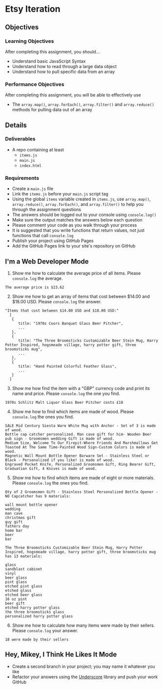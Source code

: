 # Etsy Iteration

## Objectives

### Learning Objectives

After completing this assignment, you should...

* Understand basic JavaScript Syntax
* Understand how to read through a large data object
* Understand how to pull specific data from an array

### Performance Objectives

After completing this assignment, you will be able to effectively use

* The `array.map()`, `array.forEach()`, `array.filter()` and `array.reduce()` methods for pulling data out of an array

## Details

### Deliverables

* A repo containing at least
  * `items.js`
  * `main.js`
  * `index.html`

### Requirements

* Create a `main.js` file
* Link the `items.js` before your `main.js` script tag
* Using the global `items` variable created in `items.js`, use `array.map()`, `array.reduce()`, `array.forEach()`, and `array.filter()` to help you through the assignment questions
* The answers should be logged out to your console using `console.log()`
* Make sure the output matches the answers below each question
* Please comment your code as you walk through your process
* It is suggested that you write functions that return values, not just functions that call `console.log`
* Publish your project using GitHub Pages
* Add the GitHub Pages link to your site's repository on GitHub

## I'm a Web Developer Mode

1. Show me how to calculate the average price of all items. Please `console.log` the average.
```
The average price is $23.62
```
2. Show me how to get an array of items that cost between $14.00 and $18.00 USD. Please `console.log` the answer.
```
"Items that cost between $14.00 USD and $18.00 USD:"
  [
   {
      title: "1970s Coors Banquet Glass Beer Pitcher",
      ...
   },
   {
      title: "The Three Broomsticks Customizable Beer Stein Mug, Harry Potter Inspired, hogsmeade village, harry potter gift, three broomsticks mug",
      ...
   },
   {
      title: "Hand Painted Colorful Feather Glass",
      ...
   }
  ]
```
3. Show me how find the item with a "GBP" currency code and print its name and price. Please `console.log` the one you find.
```
1970s Schlitz Malt Liquor Glass Beer Pitcher costs £18
```
4. Show me how to find which items are made of wood. Please `console.log` the ones you find.
```
SALE Mid Century Siesta Ware White Mug with Anchor - Set of 3 is made of wood.
Bottle cap catcher personalized. Man cave gift for him- Wooden Beer pub sign - Groomsmen wedding Gift is made of wood.
Medium Size, Welcome To Our Firepit-Where Friends And Marshmallows Get Toasted At The Same Time-Painted Wood Sign-Custom Colors is made of wood.
Magnetic Wall Mount Bottle Opener Barware Set - Stainless Steel or Black - Personalized if you like! is made of wood.
Engraved Pocket Knife, Personalized Groomsmen Gift, Ring Bearer Gift, Graduation Gift, 4 Knives is made of wood.
```
5. Show me how to find which items are made of eight or more materials. Please `console.log` the ones you find.
```
Qty of 2 Groomsmen Gift - Stainless Steel Personalized Bottle Opener - NO Capcatcher has 9 materials:

wall mount bottle opener
wedding
man cave
christmas gift
guy gift
fathers day
home bar
beer
bar

The Three Broomsticks Customizable Beer Stein Mug, Harry Potter  Inspired, hogsmeade village, harry potter gift, three broomsticks mug  has 13 materials:

glass
sandblast cabinet
vinyl
beer glass
pint glass
etched pint glass
etched glass
etched beer glass
16 oz pint
beer gift
etched harry potter glass
the three broomsticks glass
personalized harry potter glass  
```
6. Show me how to calculate how many items were made by their sellers. Please `console.log` your answer.
```
18 were made by their sellers
```
## Hey, Mikey, I Think He Likes It Mode

* Create a second branch in your project; you may name it whatever you like
* Refactor your answers using the [Underscore](http://underscorejs.org/) library and push your work GitHub
